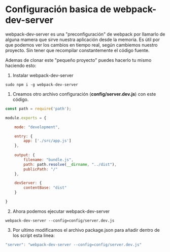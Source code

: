 # Configuración basica de webpack-dev-server

webpack-dev-server es una "preconfiguración" de webpack por llamarlo de alguna mamera que sirve nuestra aplicación desde la 
memoria. Es útil por que podemos ver los cambios en tiempo real, según cambiemos nuestro proyecto. Sin tener que recompilar constantemente
el código fuente.

Ademas de clonar este "pequeño proyecto" puedes hacerlo tu mismo haciendo esto:

1. Instalar webpack-dev-server

```shell
sudo npm i -g webpack-dev-server
```

1. Creamos otro archivo configuración (__config/server.dev.js__) con este código.

```javascript
const path = require('path');

module.exports = {

    mode: "development",

    entry: {
        app: ['./src/app.js']
    },
    
    output: {
        filename: "bundle.js",
        path: path.resolve(__dirname, "../dist"),
        publicPath: "/"
    },

    devServer: {
        contentBase: "dist"
    }

}
```

2. Ahora podemos ejecutar webpack-dev-server

```shell
webpack-dev-server --config=config/server.dev.js
```

3. Por ultimo modificamos el archivo package.json para añadir dentro de los script esta linea:

```javascript
"server": "webpack-dev-server --config=config/server.dev.js"
```

